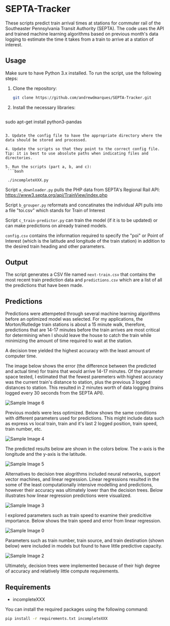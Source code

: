 # SEPTA-Tracker
These scripts predict train arrival times at stations for commuter rail of the Southeaster Pennsylvania Transit Authority (SEPTA). The code uses the API and trained machine learning algorithms based on previous month's data logging to estimate the time it takes from a train to arrive at a station of interest.

## Usage

Make sure to have Python 3.x installed. To run the script, use the following steps:

1. Clone the repository:
    ```bash
    git clone https://github.com/andrewdmarques/SEPTA-Tracker.git
    ```

2. Install the necessary libraries:
   ```bash
sudo apt-get install python3-pandas
   ```

3. Update the config file to have the appropriate directory where the data should be stored and processed.

4. Update the scripts so that they point to the correct config file. Tip: it is best to use absolute paths when indicating files and directories.

5. Run the scripts (part a, b, and c):
    ```bash

    ./incompleteXXX.py
```

Script `a_downloader.py` pulls the PHP data from SEPTA's Regional Rail API: https://www3.septa.org/api/TrainView/index.php

Script `b_grouper.py` reformats and concatinates the individual API pulls into a file "toi.csv" which stands for Train of Interest

Script `c_train-predictor.py` can train the model (if it is to be updated) or can make predictions on already trained models.

`config.csv` contains the information required to specify the "poi" or Point of Interest (which is the latitude and longitude of the train station) in addition to the desired train heading and other parameters. 

## Output

The script generates a CSV file named `next-train.csv` that contains the most recent train prediction data and `predictions.csv` which are a list of all the predictions that have been made.

## Predictions

Predictions were attempeted through several machine learning algorithms before an optimized model was selected. For my applications, the Morton/Rutledge train stations is about a 15 minute walk, therefore, predictions that are 14-17 minutes before the train arrives are most critical for determining when I should leave the house to catch the train while minimizing the amount of time required to wait at the station. 

A decision tree yielded the highest accuracy with the least amount of computer time. 

The image below shows the error (the difference between the predicted and actual time) for trains that would arrive 14-17 minutes. Of the parameter space tested, I estimated that the fewest paremeters with highest accuracy was the current train's distance to station, plus the previous 3 logged distances to station. This resulted in 2 minutes worth of data logging (trains logged every 30 seconds from the SEPTA API).

![Sample Image 6](image6.png)


Previous models were less optimized. Below shows the same conditions with different parameters used for predictions. This might include data such as express vs local train, train and it's last 2 logged position, train speed, train number, etc. 

![Sample Image 4](image4.png)

The predicted results below are shown in the colors below. The x-axis is the longitude and the y-axis is the latitude. 

![Sample Image 5](image5.png)

Alternatives to decision tree alogrithms included neural networks, support vector machines, and linear regression. 
Linear regressions resulted in the some of the least computationally intensive modelling and predictions, however their accuracy was ultimately lower than the decision trees. Below illustrates how linear regression predictions were visualized.

![Sample Image 3](image3.png)

I explored parameters such as train speed to examine their predicitive importance. Below shows the train speed and error from linear regression. 

![Sample Image 0](image0.png)

Parameters such as train number, train source, and train destination (shown below) were included in models but found to have little predictive capacity.

![Sample Image 2](image2.png)

Ultimately, decision trees were implemented because of their high degree of accuracy and relatively little compute requirements.


## Requirements

- incompleteXXX

You can install the required packages using the following command:

```bash
pip install -r requirements.txt incompleteXXX
